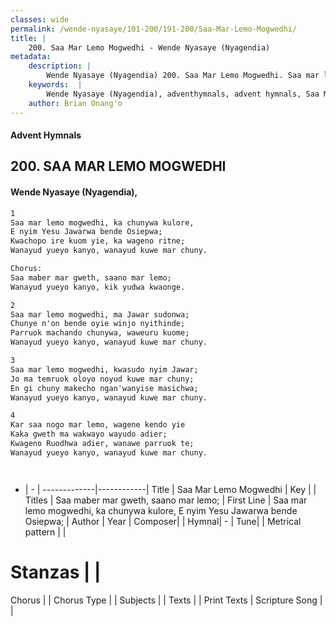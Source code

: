 ```yaml
---
classes: wide
permalink: /wende-nyasaye/101-200/191-200/Saa-Mar-Lemo-Mogwedhi/
title: |
    200. Saa Mar Lemo Mogwedhi - Wende Nyasaye (Nyagendia)
metadata:
    description: |
        Wende Nyasaye (Nyagendia) 200. Saa Mar Lemo Mogwedhi. Saa mar lemo mogwedhi, ka chunywa kulore, E nyim Yesu Jawarwa bende Osiepwa; Kwachopo ire kuom yie, ka wageno ritne; Wanayud yueyo kanyo, wanayud kuwe mar chuny.  Chorus: Saa maber mar gweth, saano mar lemo; Wanayud yueyo kanyo, kik yudwa kwaonge.  
    keywords:  |
        Wende Nyasaye (Nyagendia), adventhymnals, advent hymnals, Saa Mar Lemo Mogwedhi, Saa mar lemo mogwedhi, ka chunywa kulore, E nyim Yesu Jawarwa bende Osiepwa;. Saa maber mar gweth, saano mar lemo;
    author: Brian Onang'o
---
```


#### Advent Hymnals
## 200. SAA MAR LEMO MOGWEDHI
####  Wende Nyasaye (Nyagendia),

```txt
1
Saa mar lemo mogwedhi, ka chunywa kulore,
E nyim Yesu Jawarwa bende Osiepwa;
Kwachopo ire kuom yie, ka wageno ritne;
Wanayud yueyo kanyo, wanayud kuwe mar chuny.

Chorus:
Saa maber mar gweth, saano mar lemo;
Wanayud yueyo kanyo, kik yudwa kwaonge.

2
Saa mar lemo mogwedhi, ma Jawar sudonwa;
Chunye n'on bende oyie winjo nyithinde;
Parruok machando chunywa, waweuru kuome;
Wanayud yueyo kanyo, wanayud kuwe mar chuny.

3
Saa mar lemo mogwedhi, kwasudo nyim Jawar;
Jo ma temruok oloyo noyud kuwe mar chuny;
En gi chuny makecho ngan'wanyise masichwa;
Wanayud yueyo kanyo, wanayud kuwe mar chuny.

4
Kar saa nogo mar lemo, wagene kendo yie
Kaka gweth ma wakwayo wayudo adier;
Kwageno Ruodhwa adier, wanawe parruok te;
Wanayud yueyo kanyo, wanayud kuwe mar chuny.




```

- |   -  |
-------------|------------|
Title | Saa Mar Lemo Mogwedhi |
Key |  |
Titles | Saa maber mar gweth, saano mar lemo; |
First Line | Saa mar lemo mogwedhi, ka chunywa kulore, E nyim Yesu Jawarwa bende Osiepwa; |
Author | 
Year | 
Composer| |
Hymnal|  - |
Tune|  |
Metrical pattern | |
# Stanzas |  |
Chorus |  |
Chorus Type |  |
Subjects | |
Texts |  |
Print Texts | 
Scripture Song |  |
    
